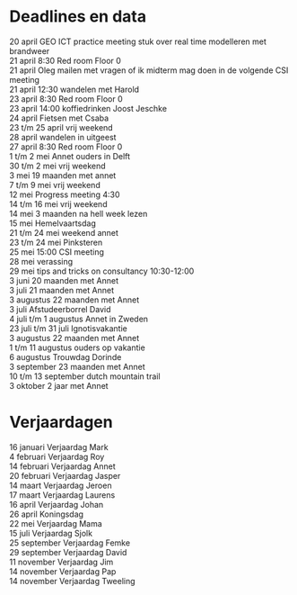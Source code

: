 # Deadlines en data
20 april GEO ICT practice meeting stuk over real time modelleren met brandweer \
21 april 8:30 Red room Floor 0 \
21 april Oleg mailen met vragen of ik midterm mag doen in de volgende CSI meeting \
21 april 12:30 wandelen met Harold \
23 april 8:30 Red room Floor 0 \
23 april 14:00 koffiedrinken Joost Jeschke \
24 april Fietsen met Csaba \
23 t/m 25 april vrij weekend \
28 april wandelen in uitgeest \
27 april 8:30 Red room Floor 0 \
1 t/m 2 mei Annet ouders in Delft \
30 t/m 2 mei vrij weekend \
3 mei 19 maanden met annet \
7 t/m 9 mei vrij weekend \
12 mei Progress meeting 4:30 \
14 t/m 16 mei vrij weekend \
14 mei 3 maanden na hell week lezen \
15 mei Hemelvaartsdag \
21 t/m 24 mei weekend annet \
23 t/m 24 mei Pinksteren \
25 mei 15:00 CSI meeting \
28 mei verassing \
29 mei tips and tricks on consultancy 10:30-12:00 \
3 juni 20 maanden met Annet \
3 juli 21 maanden met Annet \
3 augustus 22 maanden met Annet \
3  juli Afstudeerborrel David \
4 juli t/m 1 augustus Annet in Zweden \
23 juli t/m 31 juli Ignotisvakantie \
3 augustus 22 maanden met Annet \
1 t/m 11 augustus ouders op vakantie \
6  augustus Trouwdag Dorinde \
3 september 23 maanden met Annet \
10 t/m 13 september dutch mountain trail \
3 oktober 2 jaar met Annet 


# Verjaardagen
16 januari Verjaardag Mark \
4  februari Verjaardag Roy \
14 februari Verjaardag Annet \
20 februari Verjaardag Jasper \
14 maart Verjaardag Jeroen \
17 maart Verjaardag Laurens \
16 april Verjaardag Johan \
26 april Koningsdag \
22 mei Verjaardag Mama \
15 juli Verjaardag Sjolk \
25 september Verjaardag Femke \
29 september Verjaardag David \
11 november Verjaardag Jim \
14 november Verjaardag Pap \
14 november Verjaardag Tweeling
